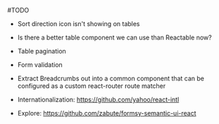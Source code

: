 #TODO

* Sort direction icon isn't showing on tables

* Is there a better table component we can use than Reactable now?

* Table pagination

* Form validation

* Extract Breadcrumbs out into a common component that can be configured
	as a custom react-router route matcher

* Internationalization: https://github.com/yahoo/react-intl

* Explore: https://github.com/zabute/formsy-semantic-ui-react
